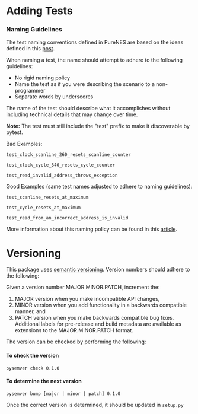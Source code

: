 # Adding Tests

### Naming Guidelines

The test naming conventions defined in PureNES are based on the ideas
defined in this [post](https://stackoverflow.com/questions/155436/unit-test-naming-best-practices).

When naming a test, the name should attempt to adhere to the following 
guidelines: 

* No rigid naming policy
* Name the test as if you were describing the scenario to a non-programmer
* Separate words by underscores

The name of the test should describe what it accomplishes without including 
technical details that may change over time. 

**Note:** The test must still include the "test" prefix to make it discoverable 
by pytest. 

Bad Examples:

`test_clock_scanline_260_resets_scanline_counter`

`test_clock_cycle_340_resets_cycle_counter`

`test_read_invalid_address_throws_exception`


Good Examples (same test names adjusted to adhere to naming guidelines):

`test_scanline_resets_at_maximum`

`test_cycle_resets_at_maximum`

`test_read_from_an_incorrect_address_is_invalid`


More information about this naming policy can be found in this 
[article](https://enterprisecraftsmanship.com/posts/you-naming-tests-wrong/).

# Versioning 

This package uses [semantic versioning](https://semver.org/).
Version numbers should adhere to the following:


Given a version number MAJOR.MINOR.PATCH, increment the:

1. MAJOR version when you make incompatible API changes,
2. MINOR version when you add functionality in a backwards compatible manner, and
3. PATCH version when you make backwards compatible bug fixes.
Additional labels for pre-release and build metadata are available as extensions to the MAJOR.MINOR.PATCH format.
   
The version can be checked by performing the following:

#### To check the version
```
pysemver check 0.1.0
```

#### To determine the next version 

```
pysemver bump [major | minor | patch] 0.1.0
```

Once the correct version is determined, it should be updated in `setup.py`